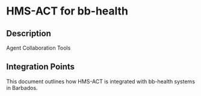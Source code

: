 # HMS-ACT for bb-health

## Description

Agent Collaboration Tools

## Integration Points

This document outlines how HMS-ACT is integrated with bb-health systems in Barbados.

